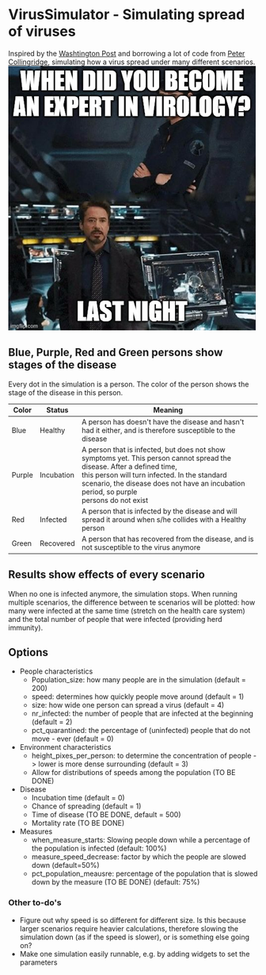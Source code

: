 # VirusSimulator - Simulating spread of viruses

Inspired by the [Washtington Post][1] and borrowing a lot of code from [Peter Collingridge][2], simulating how a virus spread under many different scenarios.
<img src="virology_expert.jpg">

## Blue, Purple, Red and Green persons show stages of the disease
Every dot in the simulation is a person. The color of the person shows the stage of the disease in this person.


| Color  	| Status     	| Meaning                                                                                                                                                                                                                                                                  	|
|--------	|------------	|--------------------------------------------------------------------------------------------------------------------------------------------------------------------------------------------------------------------------------------------------------------------------	|
| Blue   	| Healthy    	| A person has doesn't have the disease and hasn't had it either, and is therefore susceptible to the disease                                                                                                                                                              	|
| Purple 	| Incubation 	| A person that is infected, but does not show symptoms yet. This person cannot spread the disease. After a defined time,<br>this person will turn infected.  In the standard scenario, the disease does not have an incubation period, so purple <br>persons do not exist 	|
| Red    	| Infected   	| A person that is infected by the disease and will spread it around when s/he collides with a Healthy person                                                                                                                                                              	|
| Green  	| Recovered  	| A person that has recovered from the disease, and is not susceptible to the virus anymore                                                                                                                                                                                	|


## Results show effects of every scenario
When no one is infected anymore, the simulation stops. When running multiple scenarios, the difference between te scenarios will be plotted: how many were infected at the same time (stretch on the health care system) and the total number of people that were infected (providing herd immunity).

## Options
* People characteristics
  * Population_size: how many people are in the simulation (default = 200)
  * speed: determines how quickly people move around (default = 1)
  * size: how wide one person can spread a virus (default = 4)
  * nr_infected: the number of people that are infected at the beginning (default = 2)
  * pct_quarantined: the percentage of (uninfected) people that do not move - ever (default = 0)
* Environment characteristics
  * height_pixes_per_person: to determine the concentration of people -> lower is more dense surrounding (default = 3)
  * Allow for distributions of speeds among the population (TO BE DONE)
* Disease
  * Incubation time (default = 0)
  * Chance of spreading (default = 1)
  * Time of disease (TO BE DONE, default = 500)
  * Mortality rate (TO BE DONE)
* Measures
  * when_measure_starts: Slowing people down while a percentage of the population is infected (default: 100%)
  * measure_speed_decrease: factor by which the people are slowed down (default=50%)
  * pct_population_meausre: percentage of the population that is slowed down by the measure (TO BE DONE) (default: 75%)

### Other to-do's
* Figure out why speed is so different for different size. Is this because larger scenarios require heavier calculations, therefore slowing the simulation down (as if the speed is slower), or is something else going on?
* Make one simulation easily runnable, e.g. by adding widgets to set the parameters

[1]:https://www.washingtonpost.com/graphics/2020/world/corona-simulator/
[2]:http://www.petercollingridge.co.uk/tutorials/pygame-physics-simulation/
 
